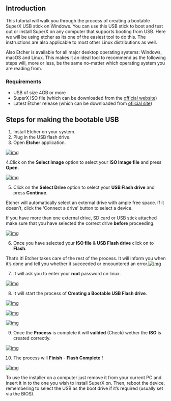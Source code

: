 ## Introduction

This tutorial will walk you through the process of creating a bootable SuperX USB stick on Windows. You can use this USB stick to boot and test out or install SuperX on any computer that supports booting from USB. Here we will be using etcher as its one of the easiest tool to do this. The instructions are also applicable to most other Linux distributions as well.

Also Etcher is available for all major desktop operating systems: Windows, macOS and Linux. This makes it an ideal tool to recommend as the following steps will, more or less, be the same no-matter which operating system you are reading from.

### Requirements

- USB of size 4GB or more
- SuperX ISO file (which can be downloaded from the [official website](https://superxos.com/download/))
- Latest Etcher release (which can be downloaded from [ofiicial site](https://www.balena.io/etcher/))

## Steps for making the bootable USB

1. Install Etcher on your system.
2. Plug in the USB flash drive.
3. Open **Etcher** application.

[![img](https://wiki.superxos.com/images/0/01/Etcher-1.png)](https://wiki.superxos.com/File:Etcher-1.png)


 4.Click on the **Select Image** option to select your **ISO Image file** and press **Open**.

[![img](https://wiki.superxos.com/images/4/4a/1.png)](https://wiki.superxos.com/File:1.png)



5. Click on the **Select Drive** option to select your **USB Flash drive** and press **Continue**.

Etcher will automatically select an external drive with ample free space. If it doesn’t, click the ‘Connect a drive’ button to select a device.

If you have more than one external drive, SD card or USB stick attached make sure that you have selected the correct drive **before** proceeding.

[![img](https://wiki.superxos.com/images/1/10/3.png)](https://wiki.superxos.com/File:3.png)



6. Once you have selected your **ISO file** & **USB Flash drive** click on to **Flash**.

That’s it! Etcher takes care of the rest of the process. It will inform you when it’s done and tell you whether it succeeded or encountered an error.[![img](https://wiki.superxos.com/images/f/fb/2.png)](https://wiki.superxos.com/File:2.png)

7. It will ask you to enter your **root** password on linux.

[![img](https://wiki.superxos.com/images/f/f1/6.png)](https://wiki.superxos.com/File:6.png)

8. It will start the process of **Creating a Bootable USB Flash drive**.

[![img](https://wiki.superxos.com/images/9/9e/7.png)](https://wiki.superxos.com/File:7.png)

[![img](https://wiki.superxos.com/images/6/60/8.png)](https://wiki.superxos.com/File:8.png)

[![img](https://wiki.superxos.com/images/7/7a/9.png)](https://wiki.superxos.com/File:9.png)



9. Once the **Process** is complete it will **vailded** (Check) wether the **ISO** is created correctly.

[![img](https://wiki.superxos.com/images/5/58/10.png)](https://wiki.superxos.com/File:10.png)

10. The process will **Finish** - **Flash Complete !**

[![img](https://wiki.superxos.com/images/5/59/11.png)](https://wiki.superxos.com/File:11.png)

To use the installer on a computer just remove it from your current PC and insert it in to the one you wish to install SuperX on. Then, reboot the device, remembering to select the USB as the boot drive if it’s required (usually set via the BIOS).
